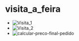 # visita_a_feira

- ![Visita_1](https://user-images.githubusercontent.com/82780957/188343257-a57138fe-07b5-4e6b-9802-46c9bbde6fdd.png)
- ![Visita_2](https://user-images.githubusercontent.com/82780957/188343281-3824aa2a-d973-457d-ae0d-863d2ed9d0e2.png)
- ![calcular-preco-final-pedido](https://user-images.githubusercontent.com/82780957/188343281-3824aa2a-d973-457d-ae0d-863d2ed9d0e2.png)
